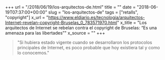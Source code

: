+++
url = "/2018/06/19/los-arquitectos-de.html"
title = ""
date = "2018-06-19T07:37:00+00:00"
slug = "los-arquitectos-de"
tags = ["retalls", "copyright"]
x_url = "https://www.eldiario.es/tecnologia/arquitectos-Internet-revelan-copyright-Bruselas_0_783571970.html"
x_title = "Los arquitectos de Internet se rebelan contra el copyright de Bruselas: “Es una amenaza para las libertades”"
x_source = ""
+++


> "Si hubiera estado vigente cuando se desarrollaron los protocolos principales de Internet, es poco probable que hoy existiera tal y como lo conocemos."

